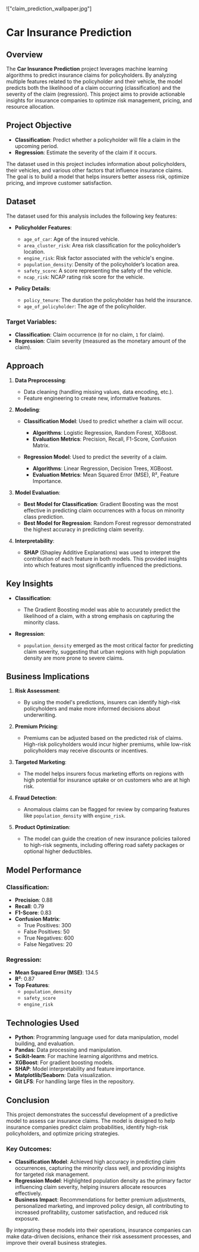 !["claim_prediction_wallpaper.jpg"]
# Car Insurance Prediction

## Overview

The **Car Insurance Prediction** project leverages machine learning algorithms to predict insurance claims for policyholders. By analyzing multiple features related to the policyholder and their vehicle, the model predicts both the likelihood of a claim occurring (classification) and the severity of the claim (regression). This project aims to provide actionable insights for insurance companies to optimize risk management, pricing, and resource allocation.

## Project Objective

- **Classification**: Predict whether a policyholder will file a claim in the upcoming period.
- **Regression**: Estimate the severity of the claim if it occurs.

The dataset used in this project includes information about policyholders, their vehicles, and various other factors that influence insurance claims. The goal is to build a model that helps insurers better assess risk, optimize pricing, and improve customer satisfaction.

## Dataset

The dataset used for this analysis includes the following key features:

- **Policyholder Features**:
  - `age_of_car`: Age of the insured vehicle.
  - `area_cluster_risk`: Area risk classification for the policyholder’s location.
  - `engine_risk`: Risk factor associated with the vehicle's engine.
  - `population_density`: Density of the policyholder’s location area.
  - `safety_score`: A score representing the safety of the vehicle.
  - `ncap_risk`: NCAP rating risk score for the vehicle.
  
- **Policy Details**:
  - `policy_tenure`: The duration the policyholder has held the insurance.
  - `age_of_policyholder`: The age of the policyholder.

### Target Variables:
- **Classification**: Claim occurrence (`0` for no claim, `1` for claim).
- **Regression**: Claim severity (measured as the monetary amount of the claim).

## Approach

1. **Data Preprocessing**:
   - Data cleaning (handling missing values, data encoding, etc.).
   - Feature engineering to create new, informative features.

2. **Modeling**:
   - **Classification Model**: Used to predict whether a claim will occur.
     - **Algorithms**: Logistic Regression, Random Forest, XGBoost.
     - **Evaluation Metrics**: Precision, Recall, F1-Score, Confusion Matrix.
   
   - **Regression Model**: Used to predict the severity of a claim.
     - **Algorithms**: Linear Regression, Decision Trees, XGBoost.
     - **Evaluation Metrics**: Mean Squared Error (MSE), R², Feature Importance.

3. **Model Evaluation**:
   - **Best Model for Classification**: Gradient Boosting was the most effective in predicting claim occurrences with a focus on minority class prediction.
   - **Best Model for Regression**: Random Forest regressor demonstrated the highest accuracy in predicting claim severity.

4. **Interpretability**: 
   - **SHAP** (Shapley Additive Explanations) was used to interpret the contribution of each feature in both models. This provided insights into which features most significantly influenced the predictions.

## Key Insights

- **Classification**:
  - The Gradient Boosting model was able to accurately predict the likelihood of a claim, with a strong emphasis on capturing the minority class.
  
- **Regression**:
  - `population_density` emerged as the most critical factor for predicting claim severity, suggesting that urban regions with high population density are more prone to severe claims.

## Business Implications

1. **Risk Assessment**: 
   - By using the model's predictions, insurers can identify high-risk policyholders and make more informed decisions about underwriting.
  
2. **Premium Pricing**:
   - Premiums can be adjusted based on the predicted risk of claims. High-risk policyholders would incur higher premiums, while low-risk policyholders may receive discounts or incentives.

3. **Targeted Marketing**:
   - The model helps insurers focus marketing efforts on regions with high potential for insurance uptake or on customers who are at high risk.

4. **Fraud Detection**:
   - Anomalous claims can be flagged for review by comparing features like `population_density` with `engine_risk`.

5. **Product Optimization**:
   - The model can guide the creation of new insurance policies tailored to high-risk segments, including offering road safety packages or optional higher deductibles.

## Model Performance

### Classification:
- **Precision**: 0.88
- **Recall**: 0.79
- **F1-Score**: 0.83
- **Confusion Matrix**:
  - True Positives: 300
  - False Positives: 50
  - True Negatives: 600
  - False Negatives: 20

### Regression:
- **Mean Squared Error (MSE)**: 134.5
- **R²**: 0.87
- **Top Features**:
  - `population_density`
  - `safety_score`
  - `engine_risk`
## Technologies Used

- **Python**: Programming language used for data manipulation, model building, and evaluation.
- **Pandas**: Data processing and manipulation.
- **Scikit-learn**: For machine learning algorithms and metrics.
- **XGBoost**: For gradient boosting models.
- **SHAP**: Model interpretability and feature importance.
- **Matplotlib/Seaborn**: Data visualization.
- **Git LFS**: For handling large files in the repository.
## Conclusion

This project demonstrates the successful development of a predictive model to assess car insurance claims. The model is designed to help insurance companies predict claim probabilities, identify high-risk policyholders, and optimize pricing strategies.

### Key Outcomes:
- **Classification Model**: Achieved high accuracy in predicting claim occurrences, capturing the minority class well, and providing insights for targeted risk management.
- **Regression Model**: Highlighted population density as the primary factor influencing claim severity, helping insurers allocate resources effectively.
- **Business Impact**: Recommendations for better premium adjustments, personalized marketing, and improved policy design, all contributing to increased profitability, customer satisfaction, and reduced risk exposure.

By integrating these models into their operations, insurance companies can make data-driven decisions, enhance their risk assessment processes, and improve their overall business strategies.
